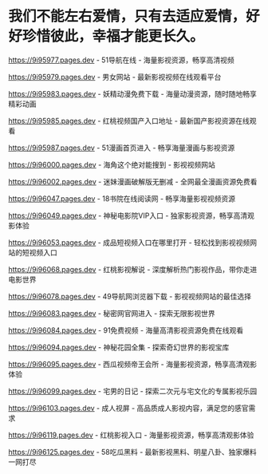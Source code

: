 # 我们不能左右爱情，只有去适应爱情，好好珍惜彼此，幸福才能更长久。

https://9i95977.pages.dev - 51导航在线 - 海量影视资源，畅享高清视频

https://9i95979.pages.dev - 男女网站 - 最新影视视频在线观看平台

https://9i95983.pages.dev - 妖精动漫免费下载 - 海量动漫资源，随时随地畅享精彩动画

https://9i95985.pages.dev - 红桃视频国产入口地址 - 最新国产影视资源在线观看

https://9i95987.pages.dev - 51漫画首页进入 - 畅享海量漫画与影视资源

https://9i96000.pages.dev - 海角这个绝对能搜到 - 影视视频网站

https://9i96002.pages.dev - 迷妹漫画破解版无删减 - 全网最全漫画资源免费看

https://9i96047.pages.dev - 18书院在线阅读网 - 畅享海量影视视频资源

https://9i96049.pages.dev - 神秘电影院VIP入口 - 独家影视资源，畅享高清观影体验

https://9i96053.pages.dev - 成品短视频入口在哪里打开 - 轻松找到影视视频网站的短视频入口

https://9i96068.pages.dev - 红桃影视解说 - 深度解析热门影视作品，带你走进电影世界

https://9i96078.pages.dev - 49导航网浏览器下载 - 影视视频网站的最佳选择

https://9i96083.pages.dev - 秘密网官网进入 - 探索无限影视世界

https://9i96084.pages.dev - 91免费视频 - 海量高清影视资源免费在线观看

https://9i96094.pages.dev - 神秘花园全集 - 探索奇幻世界的影视宝库

https://9i96095.pages.dev - 西瓜视频帝王会所 - 海量影视资源，畅享高清观影体验

https://9i96099.pages.dev - 宅男的日记 - 探索二次元与宅文化的专属影视乐园

https://9i96103.pages.dev - 成人视屏 - 高品质成人影视内容，满足您的感官需求

https://9i96119.pages.dev - 红桃影视入口 - 海量影视资源，畅享高清观影体验

https://9i96125.pages.dev - 58吃瓜黑料 - 最新影视黑料、明星八卦、独家爆料一网打尽
